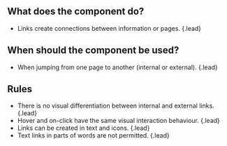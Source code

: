 ## What does the component do?
* Links create connections between information or pages. {.lead}

## When should the component be used?
* When jumping from one page to another (internal or external). {.lead}

## Rules
* There is no visual differentiation between internal and external links. {.lead}
* Hover and on-click have the same visual interaction behaviour. {.lead}
* Links can be created in <sbb-link variant="inline" type="button" href="/en/design-system/lean/basics/text/">text</sbb-link> and <sbb-link variant="inline" type="button" href="/en/design-system/lean/basics/icon/">icons</sbb-link>. {.lead}
* Text links in parts of words are not permitted. {.lead}